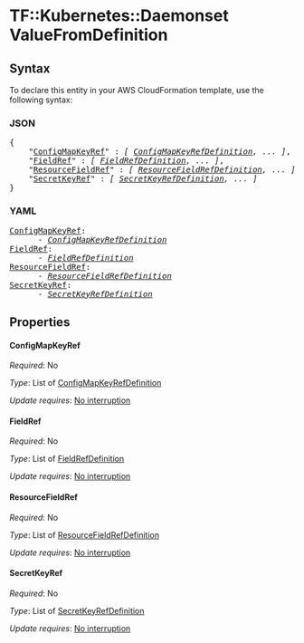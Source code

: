 # TF::Kubernetes::Daemonset ValueFromDefinition

## Syntax

To declare this entity in your AWS CloudFormation template, use the following syntax:

### JSON

<pre>
{
    "<a href="#configmapkeyref" title="ConfigMapKeyRef">ConfigMapKeyRef</a>" : <i>[ <a href="configmapkeyrefdefinition.md">ConfigMapKeyRefDefinition</a>, ... ]</i>,
    "<a href="#fieldref" title="FieldRef">FieldRef</a>" : <i>[ <a href="fieldrefdefinition.md">FieldRefDefinition</a>, ... ]</i>,
    "<a href="#resourcefieldref" title="ResourceFieldRef">ResourceFieldRef</a>" : <i>[ <a href="resourcefieldrefdefinition.md">ResourceFieldRefDefinition</a>, ... ]</i>,
    "<a href="#secretkeyref" title="SecretKeyRef">SecretKeyRef</a>" : <i>[ <a href="secretkeyrefdefinition.md">SecretKeyRefDefinition</a>, ... ]</i>
}
</pre>

### YAML

<pre>
<a href="#configmapkeyref" title="ConfigMapKeyRef">ConfigMapKeyRef</a>: <i>
      - <a href="configmapkeyrefdefinition.md">ConfigMapKeyRefDefinition</a></i>
<a href="#fieldref" title="FieldRef">FieldRef</a>: <i>
      - <a href="fieldrefdefinition.md">FieldRefDefinition</a></i>
<a href="#resourcefieldref" title="ResourceFieldRef">ResourceFieldRef</a>: <i>
      - <a href="resourcefieldrefdefinition.md">ResourceFieldRefDefinition</a></i>
<a href="#secretkeyref" title="SecretKeyRef">SecretKeyRef</a>: <i>
      - <a href="secretkeyrefdefinition.md">SecretKeyRefDefinition</a></i>
</pre>

## Properties

#### ConfigMapKeyRef

_Required_: No

_Type_: List of <a href="configmapkeyrefdefinition.md">ConfigMapKeyRefDefinition</a>

_Update requires_: [No interruption](https://docs.aws.amazon.com/AWSCloudFormation/latest/UserGuide/using-cfn-updating-stacks-update-behaviors.html#update-no-interrupt)

#### FieldRef

_Required_: No

_Type_: List of <a href="fieldrefdefinition.md">FieldRefDefinition</a>

_Update requires_: [No interruption](https://docs.aws.amazon.com/AWSCloudFormation/latest/UserGuide/using-cfn-updating-stacks-update-behaviors.html#update-no-interrupt)

#### ResourceFieldRef

_Required_: No

_Type_: List of <a href="resourcefieldrefdefinition.md">ResourceFieldRefDefinition</a>

_Update requires_: [No interruption](https://docs.aws.amazon.com/AWSCloudFormation/latest/UserGuide/using-cfn-updating-stacks-update-behaviors.html#update-no-interrupt)

#### SecretKeyRef

_Required_: No

_Type_: List of <a href="secretkeyrefdefinition.md">SecretKeyRefDefinition</a>

_Update requires_: [No interruption](https://docs.aws.amazon.com/AWSCloudFormation/latest/UserGuide/using-cfn-updating-stacks-update-behaviors.html#update-no-interrupt)

